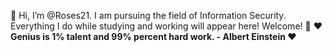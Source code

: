 👋 Hi, I’m @Roses21. I am pursuing the field of Information Security.
Everything I do while studying and working will appear here!
Welcome! 🌱  **❤️ Genius is 1% talent and 99% percent hard work. - Albert Einstein ❤️**

